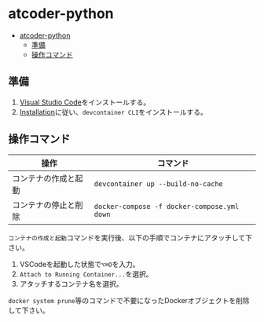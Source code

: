 # atcoder-python

- [atcoder-python](#atcoder-python)
  - [準備](#準備)
  - [操作コマンド](#操作コマンド)

## 準備

1. [Visual Studio Code](https://code.visualstudio.com/download)をインストールする。
2. [Installation](https://code.visualstudio.com/docs/devcontainers/devcontainer-cli#_installation)に従い、`devcontainer CLI`をインストールする。

## 操作コマンド

|操作|コマンド|
|-|-|
|コンテナの作成と起動|`devcontainer up --build-no-cache`|
|コンテナの停止と削除|`docker-compose -f docker-compose.yml down`|

`コンテナの作成と起動`コマンドを実行後、以下の手順でコンテナにアタッチして下さい。

1. VSCodeを起動した状態で`⌥⌘O`を入力。
2. `Attach to Running Container...`を選択。
3. アタッチするコンテナ名を選択。

`docker system prune`等のコマンドで不要になったDockerオブジェクトを削除して下さい。
